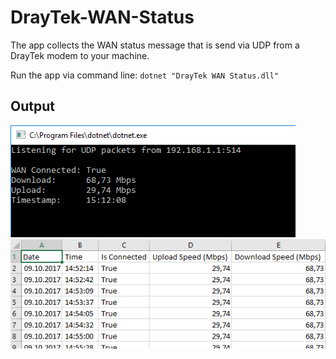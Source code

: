 # DrayTek-WAN-Status
The app collects the WAN status message that is send via UDP from a DrayTek modem to your machine.

Run the app via command line: `dotnet "DrayTek WAN Status.dll"`

## Output

![](/media/output-consol.png)
![](/media/output-csv.png)
